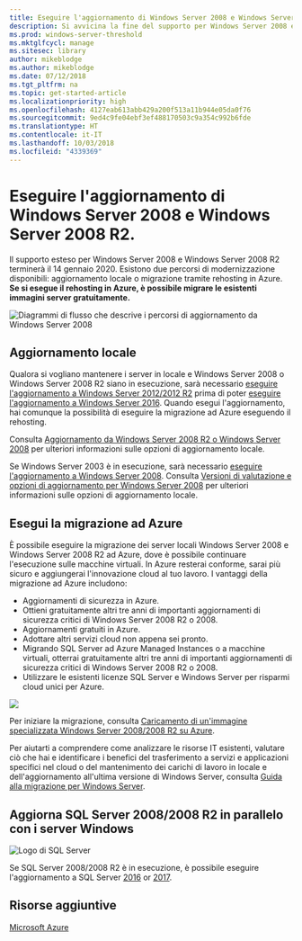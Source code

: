 ```yaml
---
title: Eseguire l'aggiornamento di Windows Server 2008 e Windows Server 2008 R2.
description: Si avvicina la fine del supporto per Windows Server 2008 e Windows Server 2008 R2. Scopri come eseguire l'aggiornamento locale o il rehosting di Azure.
ms.prod: windows-server-threshold
ms.mktglfcycl: manage
ms.sitesec: library
author: mikeblodge
ms.author: mikeblodge
ms.date: 07/12/2018
ms.tgt_pltfrm: na
ms.topic: get-started-article
ms.localizationpriority: high
ms.openlocfilehash: 4127eab613abb429a200f513a11b944e05da0f76
ms.sourcegitcommit: 9ed4c9fe04ebf3ef488170503c9a354c992b6fde
ms.translationtype: HT
ms.contentlocale: it-IT
ms.lasthandoff: 10/03/2018
ms.locfileid: "4339369"
---
```

# Eseguire l'aggiornamento di Windows Server 2008 e Windows Server 2008 R2.

Il supporto esteso per Windows Server 2008 e Windows Server 2008 R2 terminerà il 14 gennaio 2020. Esistono due percorsi di modernizzazione disponibili: aggiornamento locale o migrazione tramite rehosting in Azure. **Se si esegue il rehosting in Azure, è possibile migrare le esistenti immagini server gratuitamente.**

![Diagrammi di flusso che descrive i percorsi di aggiornamento da Windows Server 2008](media/WS08_upgrade_paths.png)


## Aggiornamento locale
Qualora si vogliano mantenere i server in locale e Windows Server 2008 o Windows Server 2008 R2 siano in esecuzione, sarà necessario [eseguire l'aggiornamento a Windows Server 2012/2012 R2](installation-and-upgrade.md#upgrading-to-windows-server-2012-r2) prima di poter [eseguire l'aggiornamento a Windows Server 2016](installation-and-upgrade.md#upgrading-to-windows-server-2016). Quando esegui l'aggiornamento, hai comunque la possibilità di eseguire la migrazione ad Azure eseguendo il rehosting.

Consulta [Aggiornamento da Windows Server 2008 R2 o Windows Server 2008](installation-and-upgrade.md#upgrading-from-windows-server-2008-r2-or-windows-server-2008) per ulteriori informazioni sulle opzioni di aggiornamento locale.

Se Windows Server 2003 è in esecuzione, sarà necessario [eseguire l'aggiornamento a Windows Server 2008](https://docs.microsoft.com/previous-versions/windows/it-pro/windows-server-2008-R2-and-2008/ff972408(v%3dws.10)). Consulta [Versioni di valutazione e opzioni di aggiornamento per Windows Server 2008](https://docs.microsoft.com/previous-versions/windows/it-pro/windows-server-2008-R2-and-2008/dd979563(v=ws.10)) per ulteriori informazioni sulle opzioni di aggiornamento locale.


## Esegui la migrazione ad Azure
È possibile eseguire la migrazione dei server locali Windows Server 2008 e Windows Server 2008 R2 ad Azure, dove è possibile continuare l'esecuzione sulle macchine virtuali. In Azure resterai conforme, sarai più sicuro e aggiungerai l'innovazione cloud al tuo lavoro. I vantaggi della migrazione ad Azure includono:

- Aggiornamenti di sicurezza in Azure.
- Ottieni gratuitamente altri tre anni di importanti aggiornamenti di sicurezza critici di Windows Server 2008 R2 o 2008. 
- Aggiornamenti gratuiti in Azure.
- Adottare altri servizi cloud non appena sei pronto.
- Migrando SQL Server ad Azure Managed Instances o a macchine virtuali, otterrai gratuitamente altri tre anni di importanti aggiornamenti di sicurezza critici di Windows Server 2008 R2 o 2008. 
- Utilizzare le esistenti licenze SQL Server e Windows Server per risparmi cloud unici per Azure.

<a href="uploading-specialized-WS08-image-to-azure.md"><img src="media/WS08-image-banner-small.png"></a>

Per iniziare la migrazione, consulta [Caricamento di un'immagine specializzata Windows Server 2008/2008 R2 su Azure](uploading-specialized-WS08-image-to-azure.md).

Per aiutarti a comprendere come analizzare le risorse IT esistenti, valutare ciò che hai e identificare i benefici del trasferimento a servizi e applicazioni specifici nel cloud o del mantenimento dei carichi di lavoro in locale e dell'aggiornamento all'ultima versione di Windows Server, consulta [Guida alla migrazione per Windows Server](https://go.microsoft.com/fwlink/?linkid=872689).


## Aggiorna SQL Server 2008/2008 R2 in parallelo con i server Windows

![Logo di SQL Server](media/sqlr2.jpg)

Se SQL Server 2008/2008 R2 è in esecuzione, è possibile eseguire l'aggiornamento a SQL Server [2016](https://docs.microsoft.com/sql/sql-server/sql-server-technical-documentation?view=sql-server-2016) or [2017](https://docs.microsoft.com/sql/sql-server/sql-server-technical-documentation?view=sql-server-2017).


## Risorse aggiuntive
[Microsoft Azure](https://docs.microsoft.com/azure/#pivot=products)